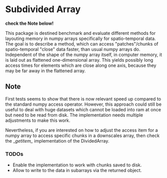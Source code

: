 # Subdivided Array

**check the Note below!**

This package is destined benchmark and evaluate different methods for layouting memory in numpy arrays specifically for spatio-temporal data.
The goal is to describe a method, which can access "patches"/chunks of spatio-temporal "close" data faster, than usual numpy arrays do.
Independent of the shape of the numpy array itself, in computer memory, it is laid out as flattened one-dimensional array.
This yields possibly long access times for elements which are close along one axis, because they may be far away in the flattened array.

## Note
First tests seems to show that there is now relevant speed up compared to the standard numpy access operator.
However, this approach could still be useful to deal with huge datasets which cannot be loaded into ram at once but need to be read from disk.
The implementation needs multiple adjustments to make this work.

Nevertheless, if you are interested on how to adjust the access item for a numpy array to access specific chunks in a downscales array, then check the \__getitem\__ implementation of the DividedArray.


### TODOs
- Enable the implementation to work with chunks saved to disk.
- Allow to write to the data in subarrays via the returned object.

